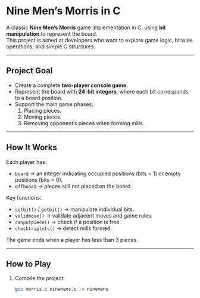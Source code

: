 # Nine Men’s Morris in C

A classic **Nine Men’s Morris** game implementation in C, using **bit manipulation** to represent the board.  
This project is aimed at developers who want to explore game logic, bitwise operations, and simple C structures.

---

## Project Goal

- Create a complete **two-player console game**.  
- Represent the board with **24-bit integers**, where each bit corresponds to a board position.  
- Support the main game phases:
  1. Placing pieces.
  2. Moving pieces.
  3. Removing opponent’s pieces when forming mills.

---

## How It Works

Each player has:
- `board` → an integer indicating occupied positions (bits = 1) or empty positions (bits = 0).  
- `offboard` → pieces still not placed on the board.  

Key functions:
- `setbit()` / `getbit()` → manipulate individual bits.  
- `validmove()` → validate adjacent moves and game rules.  
- `canputpiece()` → check if a position is free.  
- `checktriplets()` → detect mills formed.  

The game ends when a player has less than 3 pieces.

---

## How to Play

1. Compile the project:
   ```bash
   gcc morris.c ninemens.c -o ninemens
